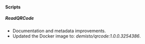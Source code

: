 
#### Scripts

##### ReadQRCode

- Documentation and metadata improvements.
- Updated the Docker image to: *demisto/qrcode:1.0.0.3254386*.

